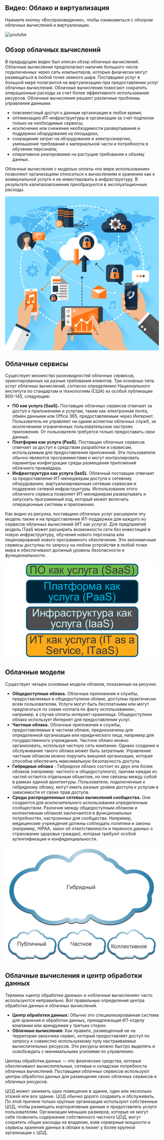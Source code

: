 <!-- 13.1.1 -->
## Видео: Облако и виртуализация

Нажмите кнопку «Воспроизведение», чтобы ознакомиться с обзором облачных вычислений и виртуализации.

![youtube](https://www.youtube.com/watch?v=zly4n5wU-bU)

<!-- 13.1.2 -->
## Обзор облачных вычислений

В предыдущем видео был описан обзор облачных вычислений. Облачные вычисления предполагают наличие большого числа подключенных через сеть компьютеров, которые физически могут размещаться в любой точке земного шара. Поставщики услуг в большой мере полагаются на виртуализацию при предоставлении услуг облачных вычислений. Облачные вычисления помогают сократить операционные расходы за счет более эффективного использования ресурсов. Облачные вычисления решают различные проблемы управления данными:

* повсеместный доступ к данным организации в любое время;
* оптимизацию ИТ-инфраструктуры в организации за счет подписки только на необходимые сервисы;
* исключение или снижение необходимости развертывания и поддержки оборудования на площадках;
* сокращение затрат на оборудование и электроэнергию, уменьшение требований к материальной части и потребности в обучении персонала;
* оперативное реагирование на растущие требования к объему данных.

Облачные вычисления с моделью оплаты «по мере использования» позволяют организациям относиться к вычислениям и хранению как к коммунальной услуге и не инвестировать в инфраструктуру. В результате капиталовложения преобразуются в эксплуатационные расходы.

![](./assets/13.1.2.jpg)

<!-- 13.1.3 -->
## Облачные сервисы

Существует множество разновидностей облачных сервисов, ориентированных на разные требования клиентов. Три основных типа услуг облачных вычислений, согласно определению Национального института по стандартам и технологиям (США) из особой публикации 800-145, следующие:

* **ПО как услуга (SaaS).**  Поставщик облачных сервисов отвечает за доступ к приложениям и услугам, таким как электронная почта, обмен данными или Office 365, предоставляемым через Интернет. Пользователь не управляет ни одним аспектом облачных служб, за исключением ограниченных пользовательских настроек приложения. От пользователя требуется только предоставить свои данные.
* **Платформа как услуга (PaaS).**  Поставщик облачных сервисов отвечает за доступ к средствам разработки и сервисам, используемым для предоставления приложений. Эти пользователи обычно являются программистами и могут контролировать параметры конфигурации среды размещения приложений облачного провайдера.
* **Инфраструктура как услуга (IaaS).**  Облачный поставщик отвечает за предоставление ИТ-менеджерам доступа к сетевому оборудованию, виртуализированным сетевым сервисам и поддержке сетевой инфраструктуры. Использование этого облачного сервиса позволяет ИТ-менеджерам развертывать и запускать программный код, который может включать операционные системы и приложения.

Как видно из рисунка, поставщики облачных услуг расширили эту модель также и на предоставление ИТ-поддержки для каждого из сервисов облачных вычислений (ИТ как услуга). Для предприятий модель ITaaS может расширить возможности сети без инвестиций в новую инфраструктуру, обучения нового персонала или лицензирований нового программного обеспечения. Эти экономичные сервисы доступны по запросу на любом устройстве в любой точке мира и обеспечивают должный уровень безопасности и функциональности.

![](./assets/13.1.3.png)
<!-- /courses/ensa-dl/ae8eb398-34fd-11eb-ba19-f1886492e0e4/aeb65fd8-34fd-11eb-ba19-f1886492e0e4/assets/c70b5ac3-1c46-11ea-af56-e368b99e9723.svg -->

<!--
The figure shows 4 stacked text blocks. From top to bottom are SaaS, PaaS, IaaS, and ITaaS.
-->

<!-- 13.1.4 -->
## Облачные модели

Существует четыре основные модели облаков, показанные на рисунке.

* **Общедоступные облака.**  Облачные приложения и службы, предоставляемые в общедоступном облаке, доступны практически всем пользователям. Услуги могут быть бесплатными или могут предлагаться по схеме «оплата по факту использования», например, в случае оплаты интернет-хранилища. Общедоступное облако использует Интернет для предоставления услуг.
* **Частные облака.**  Облачные приложения и службы, предоставляемые в частном облаке, предназначены для определенной организации или юридического лица, например для государственного учреждения. Частное облако можно организовать, используя частную сеть компании. Однако создание и обслуживание такого облака может быть затратным. Управление частным облаком можно поручить внешней организации, которая способна обеспечить максимальную безопасность доступа.
* **Гибридные облака** - Гибридное облако состоит из двух или более облаков (например: частного и общедоступного), причем каждая из частей остается отдельным объектом, но они связаны между собой в рамках единой архитектуры. Пользователи, подключенные к гибридному облаку, могут иметь разные уровни доступа к услугам в зависимости от своих прав доступа.
* **Среды распределенных сетевых вычислений сообщества.**  Они создаются для исключительного использования определенным сообществом. Различия между общедоступным облаком и коллективным облаком заключаются в функциональных потребностях, настроенных для сообщества. Например, медицинские учреждения должны соблюдать политики и законы (например, HIPAA, закон об ответственности и переносе данных о страховании здоровья граждан), которые требуют особой аутентификации и конфиденциальности.

![](./assets/13.1.4.png)
<!-- /courses/ensa-dl/ae8eb398-34fd-11eb-ba19-f1886492e0e4/aeb65fd8-34fd-11eb-ba19-f1886492e0e4/assets/c70ba8e3-1c46-11ea-af56-e368b99e9723.svg -->

<!--
На рисунке показаны 4 облака с надписью «Гибрид», «Публичный», «Частный» и «Сообщество».
-->

<!-- 13.1.5 -->
## Облачные вычисления и центр обработки данных

Термины «центр обработки данных» и «облачные вычисления» часто используются неправильно. Вот правильные определения центра обработки данных и облачных вычислений.

* **Центр обработки данных:** Обычно это специализированная система для хранения и обработки данных, принадлежащая ИТ-отделу компании или арендуемая у третьих сторон.
* **Облачные вычисления:** Как правило, размещенный не на территории заказчика сервис, который предоставляет доступ по запросу к совместно используемому пулу настраиваемых вычислительных ресурсов. Эти ресурсы можно быстро выделять и освобождать с минимальными усилиями по управлению.

Центры обработки данных — это физические средства, которые обеспечивают вычислительные, сетевые и складские потребности облачных вычислений. Поставщики облачных сервисов используют центры обработки данных для размещения своих облачных сервисов и облачных ресурсов.

ЦОД может занимать одно помещение в здании, один или несколько этажей или все здание. ЦОД обычно дорого создавать и обслуживать. По этой причине только крупные организации используют собственные ЦОД, чтобы размещать корпоративные данные и предоставлять услуги пользователям. Организации меньших размеров, которые не могут себе позволить содержание собственного частного ЦОД, могут сократить общие расходы на владение, взяв серверные мощности и сервисы хранения данных в облаке в лизинг у более крупной организации с ЦОД.

<!-- 13.1.6 -->
<!-- quiz -->

